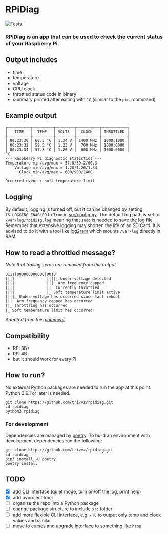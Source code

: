 RPiDiag
=======

[![Tests](https://github.com/trivvz/rpidiag/actions/workflows/tests.yml/badge.svg?branch=master)](https://github.com/trivvz/rpidiag/actions/workflows/tests.yml)

### RPiDiag is an app that can be used to check the current status of your Raspberry Pi.

Output includes
---------------

- time
- temperature
- voltage
- CPU clock
- throttled status code in binary
- summary printed after exiting with `^C` (similar to the `ping` command)

Example output
--------------

```
┌──────────┬─────────┬────────┬──────────┬───────────┐
│   TIME   │  TEMP   │ VOLTS  │  CLOCK   │ THROTTLED │
├──────────┼─────────┼────────┼──────────┼───────────┤
│ 00:23:30 │ 60.3 °C │ 1.34 V │ 1400 MHz │ 1000:1000 │
│ 00:23:32 │ 59.5 °C │ 1.23 V │  700 MHz │ 1000:0000 │
│ 00:23:34 │ 57.8 °C │ 1.20 V │  600 MHz │ 1000:0000 │
^C
--- Raspberry Pi diagnostic statistics ---
Temperature min/avg/max = 57.8/59.2/60.3
    Voltage min/avg/max = 1.20/1.26/1.34
      Clock min/avg/max = 600/900/1400

Occurred events: soft temperature limit
```

Logging
-------

By default, logging is turned off, but it can be changed by setting `IS_LOGGING_ENABLED` to `True` in [src/config.py](src/config.py).
The default log path is set to `/var/log/rpidiag.log` meaning that `sudo` is needed to save the log file.
Remember that extensive logging may shorten the life of an SD Card.
It is advised to do it with a tool like [log2ram](https://github.com/azlux/log2ram) which mounts `/var/log` directly in RAM.

How to read a throttled message?
--------------------------------

*Note that trailing zeros are removed from the output.*

```
0111|000000000000|0010
||||              ||||_ Under-voltage detected
||||              |||_ Arm frequency capped
||||              ||_ Currently throttled
||||              |_ Soft temperature limit active
||||_ Under-voltage has occurred since last reboot
|||_ Arm frequency capped has occurred
||_ Throttling has occurred
|_ Soft temperature limit has occurred
```
*Adopted from this [comment](https://github.com/raspberrypi/firmware/commit/404dfef3b364b4533f70659eafdcefa3b68cd7ae#commitcomment-31620480).*

Compatibility
-------------

- RPi 3B+
- RPi 4B
- but it should work for every Pi

How to run?
-----------

No external Python packages are needed to run the app at this point.
Python 3.6.1 or later is needed.

```
git clone https://github.com/trivvz/rpidiag.git
cd rpidiag
python3 rpidiag
```

### For development

Dependencies are managed by
[poetry](https://github.com/python-poetry/poetry).
To build an environment with development dependencies run the
following:

```
git clone https://github.com/trivvz/rpidiag.git
cd rpidiag
pip3 install -U poetry
poetry install
```

TODO
----

- [x] add CLI interface (quiet mode, turn on/off the log, print help)
- [x] add pyproject.toml
- [ ] organize the repo into a Python package
- [ ] change package structure to include `src` folder
- [ ] add more flexible CLI interface, e.g. `-TC` to output only temp and clock values and similar
- [ ] move to [curses](https://docs.python.org/3/library/curses.html) and upgrade interface to something like `htop`
